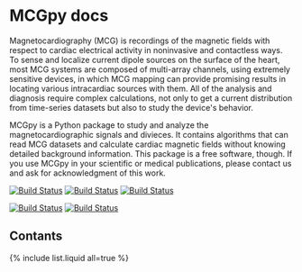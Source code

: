 # MCGpy docs

Magnetocardiography (MCG) is recordings of the magnetic fields with respect to cardiac electrical activity in noninvasive and contactless ways. To sense and localize current dipole sources on the surface of the heart, most MCG systems are composed of multi-array channels, using extremely sensitive devices, in which MCG mapping can provide promising results in locating various intracardiac sources with them. All of the analysis and diagnosis require complex calculations, not only to get a current distribution from time-series datasets but also to study the device's behavior.

MCGpy is a Python package to study and analyze the magnetocardiographic signals and divieces. It contains algorithms that can read MCG datasets and calculate cardiac magnetic fields without knowing detailed background information. This package is a free software, though. If you use MCGpy in your scientific or medical publications, please contact us and ask for acknowledgment of this work.

[![Build Status](https://img.shields.io/badge/build-test%20version-9cf)](https://img.shields.io/badge/build-test%20version-9cf)
[![Build Status](https://img.shields.io/badge/version-0.1.12-blue)](https://github.com/pjjung/mcgpy)
[![Build Status](https://img.shields.io/badge/pypi-0.1.12-blueviolet)](https://pypi.org/project/MCGpy/)

[![Build Status](https://img.shields.io/badge/license-%20GPLv3-green)](http://www.gnu.org/licenses/)
[![Build Status](https://img.shields.io/badge/python-3.6%20%7C%203.7%20%7C%203.8%20%7C%203.9-brightgreen)](https://minepy.readthedocs.io/en/latest/)

## Contants

{% include list.liquid all=true %}
